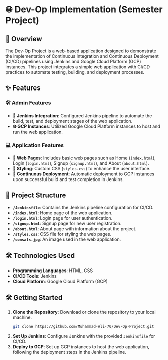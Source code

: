 # 🌐 Dev-Op Implementation (Semester Project)

## 📖 Overview

The Dev-Op Project is a web-based application designed to demonstrate the implementation of Continuous Integration and Continuous Deployment (CI/CD) pipelines using Jenkins and Google Cloud Platform (GCP) instances. This project integrates a simple web application with CI/CD practices to automate testing, building, and deployment processes.

## ✨ Features

### 🛠️ Admin Features
- **🔧 Jenkins Integration**: Configured Jenkins pipeline to automate the build, test, and deployment stages of the web application.
- **🌐 GCP Instances**: Utilized Google Cloud Platform instances to host and run the web application.

### 💻 Application Features
- **📄 Web Pages**: Includes basic web pages such as Home (`index.html`), Login (`login.html`), Signup (`signup.html`), and About (`about.html`).
- **🎨 Styling**: Custom CSS (`styles.css`) to enhance the user interface.
- **🔄 Continuous Deployment**: Automatic deployment to GCP instances upon successful build and test completion in Jenkins.

## 📂 Project Structure
- **`/Jenkinsfile`**: Contains the Jenkins pipeline configuration for CI/CD.
- **`/index.html`**: Home page of the web application.
- **`/login.html`**: Login page for user authentication.
- **`/signup.html`**: Signup page for new user registration.
- **`/about.html`**: About page with information about the project.
- **`/styles.css`**: CSS file for styling the web pages.
- **`/comsats.jpg`**: An image used in the web application.

## 🛠️ Technologies Used
- **Programming Languages**: HTML, CSS
- **CI/CD Tools**: Jenkins
- **Cloud Platform**: Google Cloud Platform (GCP)

## 🛠️ Getting Started
1. **Clone the Repository**: Download or clone the repository to your local machine.
    ```bash
    git clone https://github.com/Muhammad-Ali-70/Dev-Op-Project.git
    ```
2. **Set Up Jenkins**: Configure Jenkins with the provided `Jenkinsfile` for CI/CD.
3. **Deploy to GCP**: Set up GCP instances to host the web application, following the deployment steps in the Jenkins pipeline.


